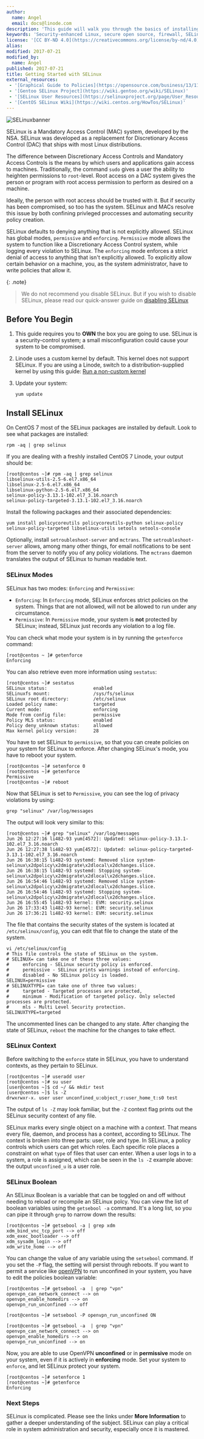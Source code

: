 ```yaml
---
author: 
  name: Angel
  email: docs@linode.com
description: 'This guide will walk you through the basics of installing and running SELinux.' 
keywords: 'Security-enhanced Linux, secure open source, firewall, SELinux, getting-started' 
license: '[CC BY-ND 4.0](https://creativecommons.org/license/by-nd/4.0)'
alias: 
modified: 2017-07-21
modified_by: 
  name: Angel
published: 2017-07-21
title: Getting Started with SELinux
external_resources:
 - '[Graphical Guide to Policies](https://opensource.com/business/13/11/selinux-policy-guide)'
 - '[Gentoo SELinux Project](https://wiki.gentoo.org/wiki/SELinux)'
 - '[SELinux User Resources](https://selinuxproject.org/page/User_Resources)'
 - '[CentOS SELinux Wiki](https://wiki.centos.org/HowTos/SELinux)'
---
```


![SELinuxbanner](/docs/assets/selinux/selinux_centos.jpg)


SELinux is a Mandatory Access Control (MAC) system, developed by the NSA. SELinux was developed as a replacement for Discretionary Access Control (DAC) that ships with most Linux distributions.

The difference between Discretionary Access Controls and Mandatory Access Controls is the means by which users and applications gain access to machines. Traditionally, the command `sudo` gives a user the ability to heighten permissions to `root`-level. Root access on a DAC system gives the person or program with root access permission to perform as desired on a machine. 

Ideally, the person with root access should be trusted with it. But if security has been compromised, so too has the system. SELinux and MACs resolve this issue by both confining privleged proccesses and automating security policy creation. 

SELinux defaults to denying anything that is not explicitly allowed. SELinux has global modes, `permissive` and `enforcing`. `Permissive` mode allows the system to function like a Discretionary Access Control system, while logging every violation to SELinux. The `enforcing` mode enforces a strict denial of access to anything that isn't explicitly allowed. To explicitly allow certain behavior on a machine, you, as the system administrator, have to write policies that allow it.

{: .note} 
>
> We do not recommend you disable SELinux. But if you wish to disable SELinux, please read our quick-answer guide on [disabling SELinux](/docs/quick-answers/linux/how-to-disable-selinux)

## Before You Begin

1. This guide requires you to **OWN** the box you are going to use. SELinux is a security-control system; a small misconfiguration could cause your system to be compromised. 
2. Linode uses a custom kernel by default. This kernel does not support SELinux. If you are using a Linode, switch to a distribution-supplied kernel by using this guide: [Run a non-custom kernel](https://www.linode.com/docs/tools-reference/custom-kernels-distros/run-a-distribution-supplied-kernel-with-kvm)
3.  Update your system:

        yum update
		

## Install SELinux 

On CentOS 7 most of the SELinux packages are installed by default. Look to see what packages are installed: 

	rpm -aq | grep selinux

If you are dealing with a freshly installed CentOS 7 Linode, your output should be: 

	[root@centos ~]# rpm -aq | grep selinux
	libselinux-utils-2.5-6.el7.x86_64
	libselinux-2.5-6.el7.x86_64
	libselinux-python-2.5-6.el7.x86_64
	selinux-policy-3.13.1-102.el7_3.16.noarch
	selinux-policy-targeted-3.13.1-102.el7_3.16.noarch

Install the following packages and their associated dependencies: 

	yum install policycoreutils policycoreutils-python selinux-policy selinux-policy-targeted libselinux-utils setools setools-console

Optionally, install `setroubleshoot-server` and `mctrans`. The `setroubleshoot-server` allows, among many other things, for email notifications to be sent from the server to notify you of any policy violations. The `mctrans` daemon translates the output of SELinux to human readable text. 

### SELinux Modes

SELinux has two modes: `Enforcing` and  `Permissive`:

 * `Enforcing`: In `Enforcing` mode, SELinux enforces strict policies on the system. Things that are not allowed, will not be allowed to run under any circumstance. 
 * `Permissive`: In `Permissive` mode, your system is **not** protected by SELinux; instead, SELinux just records any violation to a log file. 
 
You can check what mode your system is in by running the `getenforce` command:

	[root@centos ~ ]# getenforce
	Enforcing

You can also retrieve even more information using `sestatus`: 

	[root@centos ~]# sestatus
	SELinux status:                 enabled
	SELinuxfs mount:                /sys/fs/selinux
	SELinux root directory:         /etc/selinux
	Loaded policy name:             targeted
	Current mode:                   enforcing
	Mode from config file:          permissive
	Policy MLS status:              enabled
	Policy deny_unknown status:     allowed
	Max kernel policy version:      28
	
You have to set SELinux to `permissive`, so that you can create policies on your system for SELinux to enforce. After changing SELinux's mode, you have to reboot your system.  

	[root@centos ~]# setenforce 0
	[root@centos ~]# getenforce
	Permissive
	[root@centos ~]# reboot
	
Now that SELinux is set to `Permissive`, you can see the log of privacy violations by using: 

	grep "selinux" /var/log/messages
	
The output will look very similar to this: 

	[root@centos ~]# grep "selinux" /var/log/messages
	Jun 26 12:27:16 li482-93 yum[4572]: Updated: selinux-policy-3.13.1-102.el7_3.16.noarch
	Jun 26 12:27:38 li482-93 yum[4572]: Updated: selinux-policy-targeted-3.13.1-102.el7_3.16.noarch
	Jun 26 16:38:15 li482-93 systemd: Removed slice system-selinux\x2dpolicy\x2dmigrate\x2dlocal\x2dchanges.slice.
	Jun 26 16:38:15 li482-93 systemd: Stopping system-selinux\x2dpolicy\x2dmigrate\x2dlocal\x2dchanges.slice.
	Jun 26 16:54:46 li482-93 systemd: Removed slice system-selinux\x2dpolicy\x2dmigrate\x2dlocal\x2dchanges.slice.
	Jun 26 16:54:46 li482-93 systemd: Stopping system-selinux\x2dpolicy\x2dmigrate\x2dlocal\x2dchanges.slice.
	Jun 26 16:55:45 li482-93 kernel: EVM: security.selinux
	Jun 26 17:33:43 li482-93 kernel: EVM: security.selinux
	Jun 26 17:36:21 li482-93 kernel: EVM: security.selinux

The file that contains the security states of the system is located at `/etc/selinux/config`, you can edit that file to change the state of the system. 

	vi /etc/selinux/config
	# This file controls the state of SELinux on the system.
	# SELINUX= can take one of these three values:
	#     enforcing - SELinux security policy is enforced.
	#     permissive - SELinux prints warnings instead of enforcing.
	#     disabled - No SELinux policy is loaded.
	SELINUX=permissive
	# SELINUXTYPE= can take one of three two values:
	#     targeted - Targeted processes are protected,
	#     minimum - Modification of targeted policy. Only selected processes are protected.
	#     mls - Multi Level Security protection.
	SELINUXTYPE=targeted

The uncommented lines can be changed to any state. After changing the state of SELinux, `reboot` the machine for the changes to take effect. 


### SELinux Context

Before switching to the `enforce` state in SELinux, you have to understand contexts, as they pertain to SELinux. 

	[root@centos ~]# useradd user
	[root@centos ~]# su user
	[user@centos ~]$ cd ~/ && mkdir test
	[user@centos ~]$ ls -Z 
	drwxrwxr-x. user user unconfined_u:object_r:user_home_t:s0 test

The output of `ls -Z` may look familiar, but the `-Z` context flag prints out the SELinux security context of any file. 

SELinux marks every single object on a machine with a *context*. That means every file, daemon, and process has a context, according to SELinux. The context is broken into three parts: user, role and type. In SELinux, a policy controls which users can get which roles. Each specific role places a constraint on what `type` of files that user can enter. When a user logs in to a system, a role is assigned, which can be seen in the `ls -Z` example above: the output `unconfined_u` is a user role. 


### SELinux Boolean

An SELinux Boolean is a variable that can be toggled on and off without needing to reload or recompile an SELinux polcy. You can view the list of boolean variables using the `getsebool -a` command. It's a long list, so you can pipe it through `grep` to narrow down the results: 

	
	[root@centos ~]# getsebool -a | grep xdm
	xdm_bind_vnc_tcp_port --> off
	xdm_exec_bootloader --> off
	xdm_sysadm_login --> off
	xdm_write_home --> off

You can change the value of any variable using the `setsebool` command. If you set the `-P` flag, the setting will persist through reboots. If you want to permit a service like [openVPN](https://www.linode.com/docs/networking/vpn/tunnel-your-internet-traffic-through-an-openvpn-server) to run unconfined in your system, you have to edit the policies boolean variable: 

	[root@centos ~]# getsebool -a  | grep "vpn"
	openvpn_can_network_connect --> on
	openvpn_enable_homedirs --> on
	openvpn_run_unconfined --> off
	
	[root@centos ~]# setsebool -P openvpn_run_unconfined ON
	
	[root@centos ~]# getsebool -a  | grep "vpn"
	openvpn_can_network_connect --> on
	openvpn_enable_homedirs --> on
	openvpn_run_unconfined --> on

Now, you are able to use OpenVPN **unconfined** or in **permissive** mode on your system, even if it is actively in **enforcing** mode. Set your system to `enforce`, and let SELinux protect your system. 

	[root@centos ~]# setenforce 1
	[root@centos ~]# getenforce
	Enforcing

### Next Steps

SELinux is complicated. Please see the links under **More Information** to gather a deeper understanding of the subject. SELinux can play a critical role in system administration and security, especially once it is mastered. 

